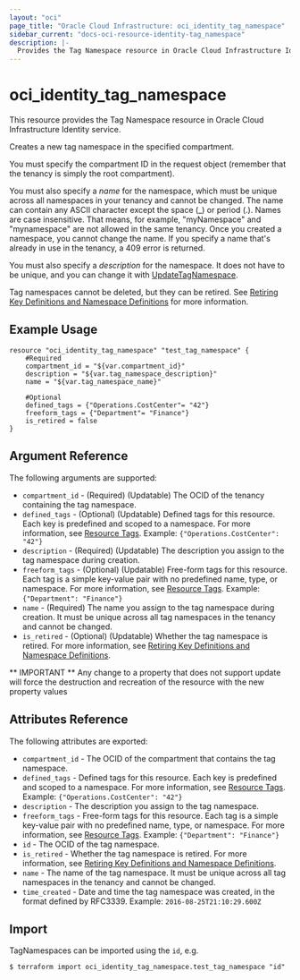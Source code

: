 ```yaml
---
layout: "oci"
page_title: "Oracle Cloud Infrastructure: oci_identity_tag_namespace"
sidebar_current: "docs-oci-resource-identity-tag_namespace"
description: |-
  Provides the Tag Namespace resource in Oracle Cloud Infrastructure Identity service
---
```


# oci_identity_tag_namespace
This resource provides the Tag Namespace resource in Oracle Cloud Infrastructure Identity service.

Creates a new tag namespace in the specified compartment.

You must specify the compartment ID in the request object (remember that the tenancy is simply the root
compartment).

You must also specify a *name* for the namespace, which must be unique across all namespaces in your tenancy
and cannot be changed. The name can contain any ASCII character except the space (_) or period (.).
Names are case insensitive. That means, for example, "myNamespace" and "mynamespace" are not allowed
in the same tenancy. Once you created a namespace, you cannot change the name.
If you specify a name that's already in use in the tenancy, a 409 error is returned.

You must also specify a *description* for the namespace.
It does not have to be unique, and you can change it with
[UpdateTagNamespace](https://docs.cloud.oracle.com/iaas/api/#/en/identity/20160918/TagNamespace/UpdateTagNamespace).

Tag namespaces cannot be deleted, but they can be retired.
See [Retiring Key Definitions and Namespace Definitions](https://docs.cloud.oracle.com/iaas/Content/Identity/Concepts/taggingoverview.htm#Retiring) for more information.


## Example Usage

```hcl
resource "oci_identity_tag_namespace" "test_tag_namespace" {
	#Required
	compartment_id = "${var.compartment_id}"
	description = "${var.tag_namespace_description}"
	name = "${var.tag_namespace_name}"

	#Optional
	defined_tags = {"Operations.CostCenter"= "42"}
	freeform_tags = {"Department"= "Finance"}
	is_retired = false
}
```

## Argument Reference

The following arguments are supported:

* `compartment_id` - (Required) (Updatable) The OCID of the tenancy containing the tag namespace.
* `defined_tags` - (Optional) (Updatable) Defined tags for this resource. Each key is predefined and scoped to a namespace. For more information, see [Resource Tags](https://docs.cloud.oracle.com/iaas/Content/General/Concepts/resourcetags.htm). Example: `{"Operations.CostCenter": "42"}` 
* `description` - (Required) (Updatable) The description you assign to the tag namespace during creation.
* `freeform_tags` - (Optional) (Updatable) Free-form tags for this resource. Each tag is a simple key-value pair with no predefined name, type, or namespace. For more information, see [Resource Tags](https://docs.cloud.oracle.com/iaas/Content/General/Concepts/resourcetags.htm). Example: `{"Department": "Finance"}` 
* `name` - (Required) The name you assign to the tag namespace during creation. It must be unique across all tag namespaces in the tenancy and cannot be changed. 
* `is_retired` - (Optional) (Updatable) Whether the tag namespace is retired. For more information, see [Retiring Key Definitions and Namespace Definitions](https://docs.us-phoenix-1.oraclecloud.com/Content/Identity/Concepts/taggingoverview.htm#Retiring). 


** IMPORTANT **
Any change to a property that does not support update will force the destruction and recreation of the resource with the new property values

## Attributes Reference

The following attributes are exported:

* `compartment_id` - The OCID of the compartment that contains the tag namespace.
* `defined_tags` - Defined tags for this resource. Each key is predefined and scoped to a namespace. For more information, see [Resource Tags](https://docs.cloud.oracle.com/iaas/Content/General/Concepts/resourcetags.htm). Example: `{"Operations.CostCenter": "42"}` 
* `description` - The description you assign to the tag namespace.
* `freeform_tags` - Free-form tags for this resource. Each tag is a simple key-value pair with no predefined name, type, or namespace. For more information, see [Resource Tags](https://docs.cloud.oracle.com/iaas/Content/General/Concepts/resourcetags.htm). Example: `{"Department": "Finance"}` 
* `id` - The OCID of the tag namespace.
* `is_retired` - Whether the tag namespace is retired. For more information, see [Retiring Key Definitions and Namespace Definitions](https://docs.cloud.oracle.com/iaas/Content/Identity/Concepts/taggingoverview.htm#Retiring). 
* `name` - The name of the tag namespace. It must be unique across all tag namespaces in the tenancy and cannot be changed. 
* `time_created` - Date and time the tag namespace was created, in the format defined by RFC3339. Example: `2016-08-25T21:10:29.600Z` 

## Import

TagNamespaces can be imported using the `id`, e.g.

```
$ terraform import oci_identity_tag_namespace.test_tag_namespace "id"
```

